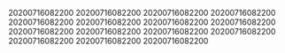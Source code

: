 20200716082200
20200716082200
20200716082200
20200716082200
20200716082200
20200716082200
20200716082200
20200716082200
20200716082200
20200716082200
20200716082200
20200716082200
20200716082200
20200716082200
20200716082200
